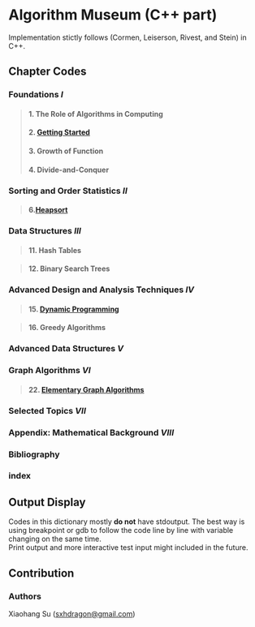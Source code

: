 # Algorithm Museum (C++ part)

Implementation stictly follows <Introduction to Algorithms> (Cormen, Leiserson, Rivest, and Stein) in C++.

## Chapter Codes

### Foundations *I*

> #### 1. The Role of Algorithms in Computing
> #### 2. [Getting Started](https://github.com/gcallah/algorithms/tree/master/c%2B%2B/Getting%20Started)
> #### 3. Growth of Function
> #### 4. Divide-and-Conquer

### Sorting and Order Statistics *II*

> #### 6.[Heapsort](https://github.com/gcallah/algorithms/tree/master/c%2B%2B/Heapsort)

### Data Structures *III*

> #### 11. Hash Tables

> #### 12. Binary Search Trees

### Advanced Design and  Analysis Techniques *IV*

> #### 15. [Dynamic Programming](https://github.com/gcallah/algorithms/tree/master/c%2B%2B/DynamicProgramming)

> #### 16. Greedy Algorithms

### Advanced Data Structures *V*

### Graph Algorithms *VI*

> #### 22. [Elementary Graph Algorithms](https://github.com/gcallah/algorithms/tree/master/c%2B%2B/Graph)

### Selected Topics *VII*

### Appendix: Mathematical Background *VIII*

### Bibliography

### index






## Output Display
Codes in this dictionary mostly **do not** have stdoutput. The best way is using breakpoint or gdb to follow the code line by line with variable changing on the same time.
</br>
Print output and more interactive test input might included in the future.




## Contribution

### Authors
Xiaohang Su (sxhdragon@gmail.com)
